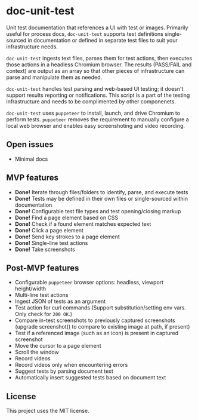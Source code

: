 # doc-unit-test

Unit test documentation that references a UI with test or images. Primarily useful for process docs, `doc-unit-test` supports test definitions single-sourced in documentation or defined in separate test files to suit your infrastructure needs.

`doc-unit-test` ingests text files, parses them for test actions, then executes those actions in a headless Chromium browser. The results (PASS/FAIL and context) are output as an array so that other pieces of infrastructure can parse and manipulate them as needed.

`doc-unit-test` handles test parsing and web-based UI testing; it doesn't support results reporting or notifications. This script is a part of the testing infrastructure and needs to be complimented by other componenets.

`doc-unit-test` uses `puppeteer` to install, launch, and drive Chromium to perform tests. `puppeteer` removes the requirement to manually configure a local web browser and enables easy screenshoting and video recording.

## Open issues

*   Minimal docs

## MVP features

*   **Done!** Iterate through files/folders to identify, parse, and execute tests
*   **Done!** Tests may be defined in their own files or single-sourced within documentation
*   **Done!** Configurable test file types and test opening/closing markup
*   **Done!** Find a page element based on CSS
*   **Done!** Check if a found element matches expected text
*   **Done!** Click a page element
*   **Done!** Send key strokes to a page element
*   **Done!** Single-line test actions
*   **Done!** Take screenshots

## Post-MVP features

*   Configurable `puppeteer` browser options: headless, viewport height/width
*   Multi-line test actions
*   Ingest JSON of tests as an argument
*   Test action for curl commands (Support substitution/setting env vars. Only check for `200 OK`.)
*   Compare in-test screenshots to previously captured screenshots (upgrade screenshot() to compare to existing image at path, if present)
*   Test if a referenced image (such as an icon) is present in captured screenshot
*   Move the cursor to a page element
*   Scroll the window
*   Record videos
*   Record videos only when encountering errors
*   Suggest tests by parsing document text
*   Automatically insert suggested tests based on document text

## License

This project uses the MIT license.